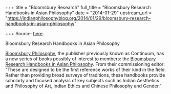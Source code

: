 +++
title = "Bloomsbury Research"
full_title = "Bloomsbury Research Handbooks in Asian Philosophy"
date = "2014-01-29"
upstream_url = "https://indianphilosophyblog.org/2014/01/29/bloomsbury-research-handbooks-in-asian-philosophy/"

+++
Source: [here](https://indianphilosophyblog.org/2014/01/29/bloomsbury-research-handbooks-in-asian-philosophy/).

Bloomsbury Research Handbooks in Asian Philosophy

[Bloomsbury
Philosophy](http://bloomsburyphilosophy.typepad.com/continuum_philosophy/),
the publisher previously known as Continuum, has a new series of books
possibly of interest to members: the [Bloomsbury Research Handbooks in
Asian
Philosophy](http://bloomsburyphilosophy.typepad.com/continuum_philosophy/2014/01/new-series-announcement-research-handbooks-in-asian-philosophy.html).
From their commissioning editor: “These are designed to be the first
reference works of their kind in the field. Rather than providing broad
surveys of traditions, these handbooks provide scholarly and focused
analysis of key subjects such as Indian Aesthetics and Philosophy of
Art, Indian Ethics and Chinese Philosophy and Gender.”
